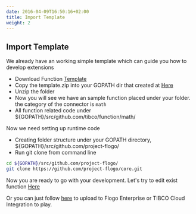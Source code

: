 ```yaml
---
date: 2016-04-09T16:50:16+02:00
title: Import Template
weight: 2
---
```


## Import Template

We already have an working simple template which can guide you how to develop extensions

* Download Function [Template](../../../../../../../template)
* Copy the template.zip into your GOPATH dir that created at [Here](../Function)
* Unzip the folder
* Now you will see we have an sample function placed under your folder. the category of the connector is `math`
* All function related code under ${GOPATH}/src/github.com/tibco/function/math/

Now we need setting up runtime code

* Creating folder structure under your GOPATH directory, ${GOPATH}/src/github.com/project-flogo/
* Run git clone from command line
```bash
cd ${GOPATH}/src/github.com/project-flogo/
git clone https://github.com/project-flogo/core.git
```

Now you are ready to go with your development. Let's try to edit exist function [Here](./changes-function)

Or you can just follow [here]() to upload to Flogo Enterprise or TIBCO Cloud Integration to play.
